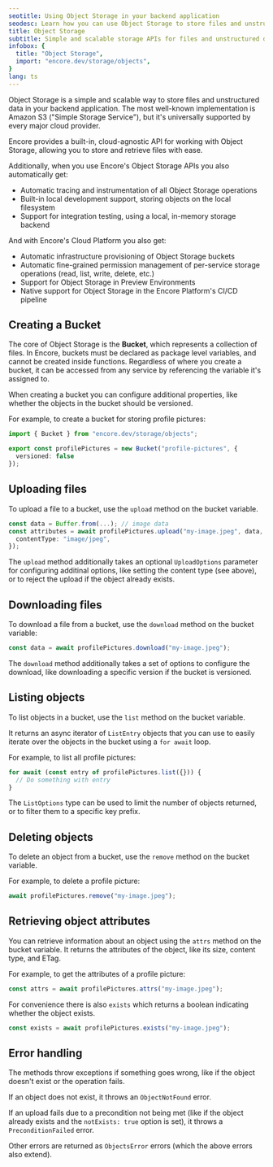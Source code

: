 ```yaml
---
seotitle: Using Object Storage in your backend application
seodesc: Learn how you can use Object Storage to store files and unstructured data in your backend application.
title: Object Storage
subtitle: Simple and scalable storage APIs for files and unstructured data
infobox: {
  title: "Object Storage",
  import: "encore.dev/storage/objects",
}
lang: ts
---
```


Object Storage is a simple and scalable way to store files and unstructured data in your backend application.
The most well-known implementation is Amazon S3 ("Simple Storage Service"), but it's universally supported
by every major cloud provider.

Encore provides a built-in, cloud-agnostic API for working with Object Storage, allowing you to store and retrieve files with ease.

Additionally, when you use Encore's Object Storage APIs you also automatically get:

* Automatic tracing and instrumentation of all Object Storage operations
* Built-in local development support, storing objects on the local filesystem
* Support for integration testing, using a local, in-memory storage backend

And with Encore's Cloud Platform you also get:

* Automatic infrastructure provisioning of Object Storage buckets
* Automatic fine-grained permission management of per-service storage operations (read, list, write, delete, etc.)
* Support for Object Storage in Preview Environments
* Native support for Object Storage in the Encore Platform's CI/CD pipeline

## Creating a Bucket

The core of Object Storage is the **Bucket**, which represents a collection of files.
In Encore, buckets must be declared as package level variables, and cannot be created inside functions.
Regardless of where you create a bucket, it can be accessed from any service by referencing the variable it's assigned to.

When creating a bucket you can configure additional properties, like whether the objects in the bucket should be versioned.

For example, to create a bucket for storing profile pictures:

```ts
import { Bucket } from "encore.dev/storage/objects";

export const profilePictures = new Bucket("profile-pictures", {
  versioned: false
});
```

## Uploading files

To upload a file to a bucket, use the `upload` method on the bucket variable.

```ts
const data = Buffer.from(...); // image data
const attributes = await profilePictures.upload("my-image.jpeg", data, {
  contentType: "image/jpeg",
});
```

The `upload` method additionally takes an optional `UploadOptions` parameter
for configuring additinal options, like setting the content type (see above),
or to reject the upload if the object already exists.


## Downloading files

To download a file from a bucket, use the `download` method on the bucket variable:

```ts
const data = await profilePictures.download("my-image.jpeg");
```

The `download` method additionally takes a set of options to configure the download,
like downloading a specific version if the bucket is versioned.

## Listing objects

To list objects in a bucket, use the `list` method on the bucket variable.

It returns an async iterator of `ListEntry` objects that you can use to easily
iterate over the objects in the bucket using a `for await` loop.

For example, to list all profile pictures:

```ts
for await (const entry of profilePictures.list({})) {
  // Do something with entry
}
```

The `ListOptions` type can be used to limit the number of objects returned,
or to filter them to a specific key prefix.

## Deleting objects

To delete an object from a bucket, use the `remove` method on the bucket variable.

For example, to delete a profile picture:

```ts
await profilePictures.remove("my-image.jpeg");
```

## Retrieving object attributes

You can retrieve information about an object using the `attrs` method on the bucket variable.
It returns the attributes of the object, like its size, content type, and ETag.

For example, to get the attributes of a profile picture:

```ts
const attrs = await profilePictures.attrs("my-image.jpeg");
```

For convenience there is also `exists` which returns a boolean indicating whether the object exists.

```ts
const exists = await profilePictures.exists("my-image.jpeg");
```

## Error handling

The methods throw exceptions if something goes wrong, like if the object doesn't exist or the operation fails.

If an object does not exist, it throws an `ObjectNotFound` error.

If an upload fails due to a precondition not being met (like if the object already exists
and the `notExists: true` option is set), it throws a `PreconditionFailed` error.

Other errors are returned as `ObjectsError` errors (which the above errors also extend).
